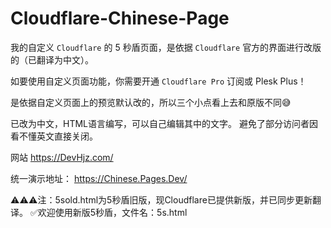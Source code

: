 # Cloudflare-Chinese-Page

我的自定义 `Cloudflare` 的 5 秒盾页面，是依据 `Cloudflare` 官方的界面进行改版的（已翻译为中文）。 

如要使用自定义页面功能，你需要开通 `Cloudflare Pro` 订阅或 Plesk Plus！ 

是依据自定义页面上的预览默认改的，所以三个小点看上去和原版不同😅 

已改为中文，HTML语言编写，可以自己编辑其中的文字。 避免了部分访问者因看不懂英文直接关闭。

网站 <https://DevHjz.com/> 

统一演示地址：
https://Chinese.Pages.Dev/

⚠⚠⚠注：5sold.html为5秒盾旧版，现Cloudflare已提供新版，并已同步更新翻译。
✅欢迎使用新版5秒盾，文件名：5s.html
